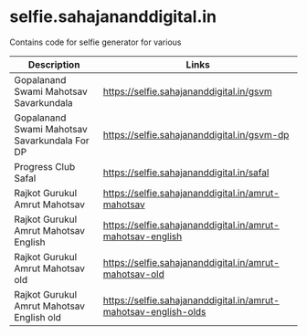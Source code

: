 # selfie.sahajananddigital.in
Contains code for selfie generator for various

| Description | Links |
| ----- | ---- |
| Gopalanand Swami Mahotsav Savarkundala | https://selfie.sahajananddigital.in/gsvm |
| Gopalanand Swami Mahotsav Savarkundala For DP | https://selfie.sahajananddigital.in/gsvm-dp |
| Progress Club Safal | https://selfie.sahajananddigital.in/safal |
| Rajkot Gurukul Amrut Mahotsav | https://selfie.sahajananddigital.in/amrut-mahotsav |
| Rajkot Gurukul Amrut Mahotsav English | https://selfie.sahajananddigital.in/amrut-mahotsav-english |
| Rajkot Gurukul Amrut Mahotsav old | https://selfie.sahajananddigital.in/amrut-mahotsav-old |
| Rajkot Gurukul Amrut Mahotsav English old | https://selfie.sahajananddigital.in/amrut-mahotsav-english-olds |

